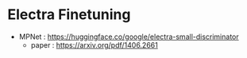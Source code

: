# Electra Finetuning

- MPNet : https://huggingface.co/google/electra-small-discriminator
    - paper : https://arxiv.org/pdf/1406.2661